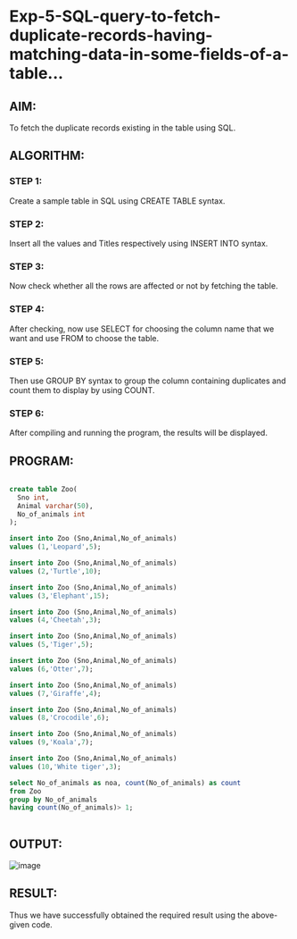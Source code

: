 # Exp-5-SQL-query-to-fetch-duplicate-records-having-matching-data-in-some-fields-of-a-table...

## AIM:

To fetch the duplicate records existing in the table using SQL.

## ALGORITHM:

### STEP 1: 

Create a sample table in SQL using CREATE TABLE syntax.

### STEP 2:

Insert all the values and Titles respectively using INSERT INTO syntax.

### STEP 3:

Now check whether all the rows are affected or not by fetching the table.

### STEP 4: 

After checking, now use SELECT for choosing the column name that we want and use FROM to choose the table.

### STEP 5:

Then use GROUP BY syntax to group the column containing duplicates and count them to display by using COUNT.

### STEP 6: 

After compiling and running the program, the results will be displayed.

## PROGRAM:

``` sql

create table Zoo(
  Sno int,
  Animal varchar(50),
  No_of_animals int
);

insert into Zoo (Sno,Animal,No_of_animals)
values (1,'Leopard',5);

insert into Zoo (Sno,Animal,No_of_animals)
values (2,'Turtle',10);

insert into Zoo (Sno,Animal,No_of_animals)
values (3,'Elephant',15);

insert into Zoo (Sno,Animal,No_of_animals)
values (4,'Cheetah',3);

insert into Zoo (Sno,Animal,No_of_animals)
values (5,'Tiger',5);

insert into Zoo (Sno,Animal,No_of_animals)
values (6,'Otter',7);

insert into Zoo (Sno,Animal,No_of_animals)
values (7,'Giraffe',4);

insert into Zoo (Sno,Animal,No_of_animals)
values (8,'Crocodile',6);

insert into Zoo (Sno,Animal,No_of_animals)
values (9,'Koala',7);

insert into Zoo (Sno,Animal,No_of_animals)
values (10,'White tiger',3);

select No_of_animals as noa, count(No_of_animals) as count
from Zoo
group by No_of_animals
having count(No_of_animals)> 1;
  
```  

## OUTPUT:

![image](https://github.com/gpavithra673/Exp-5-SQL-query-to-fetch-duplicate-records/assets/93427264/75d4c8f5-2c5e-4ce5-b361-b3fa9c53aa9e)

## RESULT:

Thus we have successfully obtained the required result using the above-given code.

